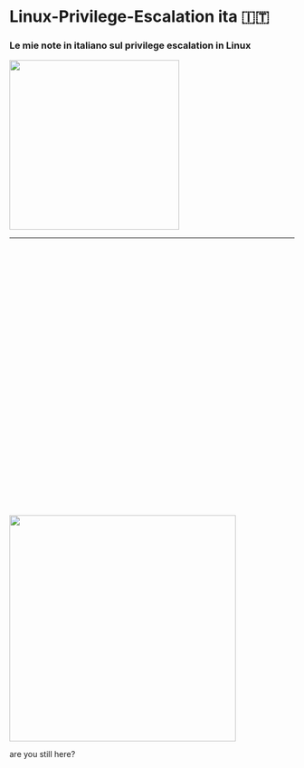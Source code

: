# Linux-Privilege-Escalation ita 🇮🇹
### Le mie note in italiano sul privilege escalation in Linux

<img width="300" src="https://media.giphy.com/media/4N5ddOOJJ7gtKTgNac/source.gif">
</p> 


<hr>


<br>
<br>
<br>
<br>
<br>
<br>
<br>
<br>
<br>
<br>
<br>
<br>
<br>
<br>
<br>
<br>
<br>
<br>
<br>
<br>
<br>
<br>
<br>
<br>
<br>
<br>
<br>
<br>

<img width="400" src="https://i.kym-cdn.com/photos/images/original/001/349/277/7b6.gif">
</p> 
          are you still here?



